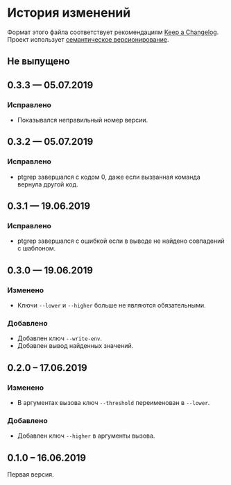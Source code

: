 # История изменений

Формат этого файла соответствует рекомендациям [Keep a Changelog](http://keepachangelog.com/en/1.0.0/).
Проект использует [семантическое версионирование](http://semver.org/spec/v2.0.0.html).

## Не выпущено


## 0.3.3 — 05.07.2019

### Исправлено

- Показывался неправильный номер версии.


## 0.3.2 — 05.07.2019

### Исправлено

- ptgrep завершался с кодом 0, даже если вызванная команда вернула другой код.


## 0.3.1 — 19.06.2019

### Исправлено

- ptgrep завершался с ошибкой если в выводе не найдено совпадений с шаблоном.


## 0.3.0 — 19.06.2019

### Изменено

- Ключи `--lower` и `--higher` больше не являются обязательными.

### Добавлено

- Добавлен ключ `--write-env`.
- Добавлен вывод найденных значений.


## 0.2.0 – 17.06.2019

### Изменено

- В аргументах вызова ключ `--threshold` переименован в `--lower`.  

### Добавлено

- Добавлен ключ `--higher` в аргументы вызова.


## 0.1.0 – 16.06.2019

Первая версия.
